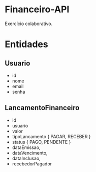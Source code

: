 # Financeiro-API

Exercício colaborativo.

# Entidades

## Usuario
- id
- nome
- email
- senha

## LancamentoFinanceiro

- id
- usuario
- valor
- tipoLancamento { PAGAR, RECEBER }
- status { PAGO, PENDENTE }
- dataEmissao,
- dataVencimento,
- dataInclusao,
- recebedorPagador

